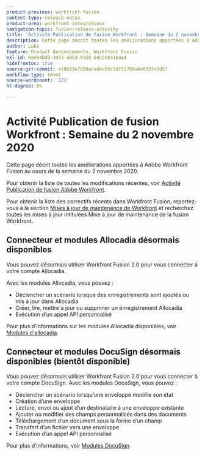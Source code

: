 ```yaml
---
product-previous: workfront-fusion
content-type: release-notes
product-area: workfront-integrations
navigation-topic: fusion-release-activity
title: 'Activité Publication de fusion Workfront : Semaine du 2 novembre 2020'
description: Cette page décrit toutes les améliorations apportées à Adobe Workfront Fusion au cours de la semaine du 2 novembre 2020.
author: Luke
feature: Product Announcements, Workfront Fusion
exl-id: 60e04bd9-3de2-4053-9358-6922e6316aa4
hidefromtoc: true
source-git-commit: e18b23e7d58aced4c95c5df51769a6e959fa3d57
workflow-type: tm+mt
source-wordcount: '221'
ht-degree: 0%

---
```


# Activité Publication de fusion Workfront : Semaine du 2 novembre 2020

Cette page décrit toutes les améliorations apportées à Adobe Workfront Fusion au cours de la semaine du 2 novembre 2020.

Pour obtenir la liste de toutes les modifications récentes, voir [Activité Publication de fusion Adobe Workfront](../../../../../product-announcements/product-releases/fusion-release-activity/fusion-release-activity.md).

Pour obtenir la liste des correctifs récents dans Workfront Fusion, reportez-vous à la section [Mises à jour de maintenance de Workfront](https://one.workfront.com/s/article/Workfront-Maintenance-Updates-1882317350) et recherchez toutes les mises à jour intitulées Mise à jour de maintenance de la fusion Workfront.

## Connecteur et modules Allocadia désormais disponibles

Vous pouvez désormais utiliser Workfront Fusion 2.0 pour vous connecter à votre compte Allocadia.

Avec les modules Allocadia, vous pouvez :

* Déclencher un scénario lorsque des enregistrements sont ajoutés ou mis à jour dans Allocadia
* Créer, lire, mettre à jour ou supprimer un enregistrement Allocadia
* Exécution d’un appel API personnalisé

Pour plus d’informations sur les modules Allocadia disponibles, voir [Modules d&#39;allocadia](../../../../../workfront-fusion/apps-and-their-modules/allocadia-modules.md).

## Connecteur et modules DocuSign désormais disponibles (bientôt disponible)

Vous pouvez désormais utiliser Workfront Fusion 2.0 pour vous connecter à votre compte DocuSign. Avec les modules DocuSign, vous pouvez :

* Déclencher un scénario lorsqu’une enveloppe modifie son état
* Création d’une enveloppe
* Lecture, envoi ou ajout d’un destinataire à une enveloppe existante
* Ajouter ou modifier des champs personnalisés dans des documents
* Téléchargement d’un document sous la forme d’un champ
* Transfert d’un fichier vers une enveloppe
* Exécution d’un appel API personnalisé

Pour plus d’informations, voir [Modules DocuSign](../../../../../workfront-fusion/apps-and-their-modules/docusign-modules.md).
